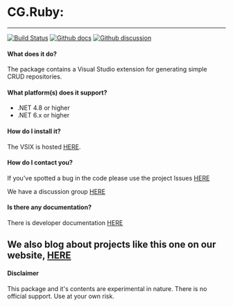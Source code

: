# CG.Ruby: 
---
[![Build Status](https://dev.azure.com/codegator/CG.Ruby/_apis/build/status/CodeGator.CG.Ruby?branchName=main)](https://dev.azure.com/codegator/CG.Ruby/_build/latest?definitionId=86&branchName=main)
[![Github docs](https://img.shields.io/static/v1?label=Documentation&message=online&color=blue)](https://codegator.github.io/CG.Ruby/index.html)
[![Github discussion](https://img.shields.io/badge/Discussion-online-blue)](https://github.com/CodeGator/CG.Ruby/discussions)

#### What does it do?
The package contains a Visual Studio extension for generating simple CRUD repositories.

#### What platform(s) does it support?
* .NET 4.8 or higher
* .NET 6.x or higher

#### How do I install it?
The VSIX is hosted [HERE](http://codegator.com/codegatoritems/CG.Ruby.VSIXProject.zip).

#### How do I contact you?
If you've spotted a bug in the code please use the project Issues [HERE](https://github.com/CodeGator/CG.Ruby/issues)

We have a discussion group [HERE](https://github.com/CodeGator/CG.Ruby/discussions)

#### Is there any documentation?
There is developer documentation [HERE](https://codegator.github.io/CG.Ruby/)

We also blog about projects like this one on our website, [HERE](http://www.codegator.com)
---
#### Disclaimer
This package and it's contents are experimental in nature. There is no official support. Use at your own risk.